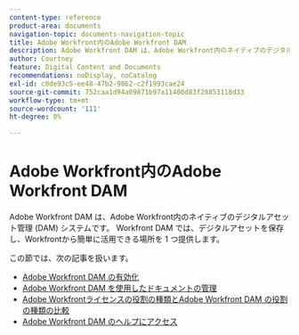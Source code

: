 ```yaml
---
content-type: reference
product-area: documents
navigation-topic: documents-navigation-topic
title: Adobe Workfront内のAdobe Workfront DAM
description: Adobe Workfront DAM は、Adobe Workfront内のネイティブのデジタルアセット管理 (DAM) システムです。 Workfront DAM では、デジタルアセットを保存し、Workfrontから簡単に活用できる場所を 1 つ提供します。
author: Courtney
feature: Digital Content and Documents
recommendations: noDisplay, noCatalog
exl-id: c0de93c5-ee48-47b2-9862-c2f1993cae24
source-git-commit: 752caa1d94a09871b97a11400d83f28853118d33
workflow-type: tm+mt
source-wordcount: '111'
ht-degree: 0%

---
```


# Adobe Workfront内のAdobe Workfront DAM

Adobe Workfront DAM は、Adobe Workfront内のネイティブのデジタルアセット管理 (DAM) システムです。 Workfront DAM では、デジタルアセットを保存し、Workfrontから簡単に活用できる場所を 1 つ提供します。

この節では、次の記事を扱います。

* [Adobe Workfront DAM の有効化](../../documents/workfront-dam-within-workfront/enable-wf-dam.md)
* [Adobe Workfront DAM を使用したドキュメントの管理](../../documents/workfront-dam-within-workfront/manage-docs-with-wf-dam.md)
* [Adobe Workfrontライセンスの役割の種類とAdobe Workfront DAM の役割の種類の比較](../../documents/workfront-dam-within-workfront/difference-between-wf-dam-role-types.md)
* [Adobe Workfront DAM のヘルプにアクセス](../../documents/workfront-dam-within-workfront/access-help--workfront-dam.md)
